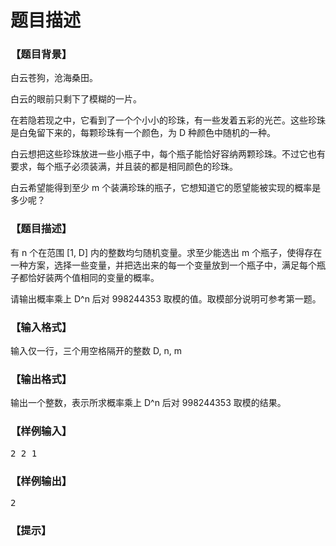 # 题目描述


<h3>
【题目背景】
</h3>
<p>
白云苍狗，沧海桑田。
</p>
<p>
白云的眼前只剩下了模糊的一片。
</p>
<p>
在若隐若现之中，它看到了一个个小小的珍珠，有一些发着五彩的光芒。这些珍珠是白兔留下来的，每颗珍珠有一个颜色，为 D 种颜色中随机的一种。
</p>
<p>
白云想把这些珍珠放进一些小瓶子中，每个瓶子能恰好容纳两颗珍珠。不过它也有要求，每个瓶子必须装满，并且装的都是相同颜色的珍珠。
</p>
<p>
白云希望能得到至少 m 个装满珍珠的瓶子，它想知道它的愿望能被实现的概率是多少呢？
</p>
<h3>
【题目描述】
</h3>
<p>
有 n 个在范围 [1, D] 内的整数均匀随机变量。求至少能选出 m 个瓶子，使得存在一种方案，选择一些变量，并把选出来的每一个变量放到一个瓶子中，满足每个瓶子都恰好装两个值相同的变量的概率。
</p>
<p>
请输出概率乘上 D^n 后对 998244353 取模的值。取模部分说明可参考第一题。
</p>
<h3>
【输入格式】
</h3>
<p>
输入仅一行，三个用空格隔开的整数 D, n, m
</p>
<h3>
【输出格式】
</h3>
<p>
输出一个整数，表示所求概率乘上 D^n 后对 998244353 取模的结果。
</p>
<h3>
【样例输入】
</h3>
<pre>2 2 1
</pre>
<h3>
【样例输出】
</h3>
<pre>2
</pre>
<h3>
【提示】
</h3>
<p>
<img src="/upload/image/20190513/20190513220823_43837.png" alt=""/> 
</p>
